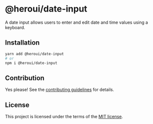 # @heroui/date-input

A date input allows users to enter and edit date and time values using a keyboard.

## Installation

```sh
yarn add @heroui/date-input
# or
npm i @heroui/date-input
```

## Contribution

Yes please! See the
[contributing guidelines](https://github.com/frontio-ai/heroui/blob/master/CONTRIBUTING.md)
for details.

## License

This project is licensed under the terms of the
[MIT license](https://github.com/frontio-ai/heroui/blob/master/LICENSE).
